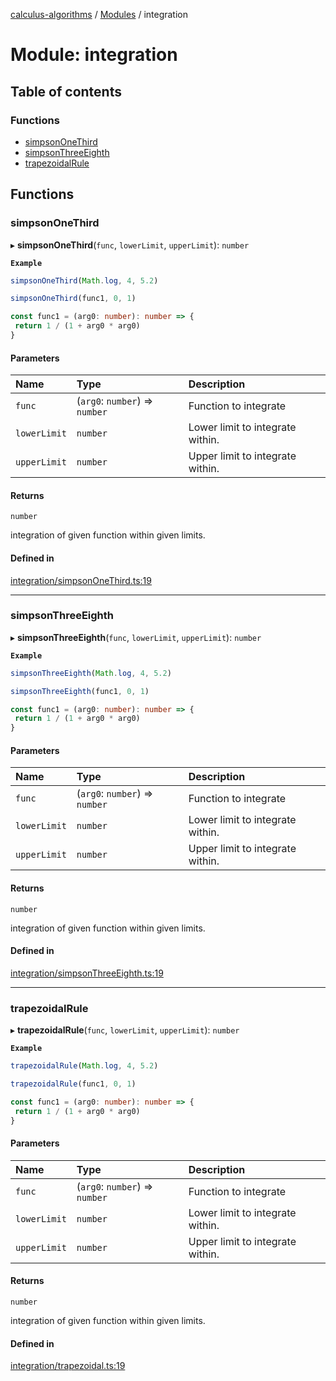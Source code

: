 [calculus-algorithms](../README.md) / [Modules](../modules.md) / integration

# Module: integration

## Table of contents

### Functions

- [simpsonOneThird](integration.md#simpsononethird)
- [simpsonThreeEighth](integration.md#simpsonthreeeighth)
- [trapezoidalRule](integration.md#trapezoidalrule)

## Functions

### simpsonOneThird

▸ **simpsonOneThird**(`func`, `lowerLimit`, `upperLimit`): `number`

**`Example`**

```ts
simpsonOneThird(Math.log, 4, 5.2)

simpsonOneThird(func1, 0, 1)

const func1 = (arg0: number): number => {
 return 1 / (1 + arg0 * arg0)
}
```

#### Parameters

| Name | Type | Description |
| :------ | :------ | :------ |
| `func` | (`arg0`: `number`) => `number` | Function to integrate |
| `lowerLimit` | `number` | Lower limit to integrate within. |
| `upperLimit` | `number` | Upper limit to integrate within. |

#### Returns

`number`

integration of given function within given limits.

#### Defined in

[integration/simpsonOneThird.ts:19](https://github.com/RohitSingh107/calculus-algorithms/blob/e9a9643/src/integration/simpsonOneThird.ts#L19)

___

### simpsonThreeEighth

▸ **simpsonThreeEighth**(`func`, `lowerLimit`, `upperLimit`): `number`

**`Example`**

```ts
simpsonThreeEighth(Math.log, 4, 5.2)

simpsonThreeEighth(func1, 0, 1)

const func1 = (arg0: number): number => {
 return 1 / (1 + arg0 * arg0)
}
```

#### Parameters

| Name | Type | Description |
| :------ | :------ | :------ |
| `func` | (`arg0`: `number`) => `number` | Function to integrate |
| `lowerLimit` | `number` | Lower limit to integrate within. |
| `upperLimit` | `number` | Upper limit to integrate within. |

#### Returns

`number`

integration of given function within given limits.

#### Defined in

[integration/simpsonThreeEighth.ts:19](https://github.com/RohitSingh107/calculus-algorithms/blob/e9a9643/src/integration/simpsonThreeEighth.ts#L19)

___

### trapezoidalRule

▸ **trapezoidalRule**(`func`, `lowerLimit`, `upperLimit`): `number`

**`Example`**

```ts
trapezoidalRule(Math.log, 4, 5.2)

trapezoidalRule(func1, 0, 1)

const func1 = (arg0: number): number => {
 return 1 / (1 + arg0 * arg0)
}
```

#### Parameters

| Name | Type | Description |
| :------ | :------ | :------ |
| `func` | (`arg0`: `number`) => `number` | Function to integrate |
| `lowerLimit` | `number` | Lower limit to integrate within. |
| `upperLimit` | `number` | Upper limit to integrate within. |

#### Returns

`number`

integration of given function within given limits.

#### Defined in

[integration/trapezoidal.ts:19](https://github.com/RohitSingh107/calculus-algorithms/blob/e9a9643/src/integration/trapezoidal.ts#L19)
